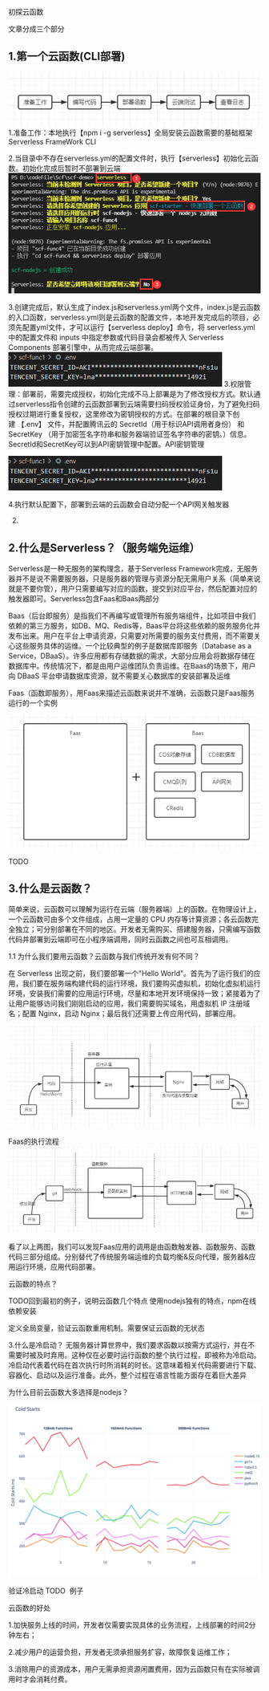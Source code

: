 初探云函数

文章分成三个部分

## 1.第一个云函数(CLI部署)  

![Image text](./Img/初探云函数Img/scf-1.png)  
1.准备工作：本地执行【npm i -g serverless】全局安装云函数需要的基础框架Serverless FrameWork CLI

2.当目录中不存在serverless.yml的配置文件时，执行【serverless】初始化云函数。初始化完成后暂时不部署到云端    
![Image text](./Img/初探云函数Img/scf-1-2.png)  


3.创建完成后，默认生成了index.js和serverless.yml两个文件，index.js是云函数的入口函数，serverless.yml则是云函数的配置文件，本地开发完成后的项目，必须先配置yml文件，才可以运行【serverless deploy】命令，将 serverless.yml 中的配置文件和 inputs 中指定参数或代码目录会都被传入 Serverless Components 部署引擎中，从而完成云端部署。
![Image text](./Img/初探云函数Img/scf-1-3.png)
3.权限管理：部署前，需要完成授权，初始化完成不马上部署是为了修改授权方式。默认通过serverless指令创建的云函数部署到云端需要扫码授权验证身份，为了避免扫码授权过期进行重复授权，这里修改为密钥授权的方式。在部署的根目录下创建 【.env】 文件，并配置腾讯云的 SecretId（用于标识API调用者身份） 和 SecretKey （用于加密签名字符串和服务器端验证签名字符串的密钥。）信息。SecretId和SecretKey可以到API密钥管理中配置。API密钥管理   

![Image text](./Img/初探云函数Img/scf-1-4.png)  

4.执行默认配置下，部署到云端的云函数会自动分配一个API网关触发器

2.





## 2.什么是Serverless？（服务端免运维）
Serverless是一种无服务的架构理念，基于Serverless Framework完成，无服务器并不是说不需要服务器，只是服务器的管理与资源分配无需用户关系（简单来说就是不要你管），用户只需要编写对应的函数，提交到对应平台，然后配置对应的触发器即可。Serverless包含Faas和Baas两部分

Baas（后台即服务）是指我们不再编写或管理所有服务端组件，比如项目中我们依赖的第三方服务，如DB、MQ、Redis等，Baas平台将这些依赖的服务服务化并发布出来。用户在平台上申请资源，只需要对所需要的服务支付费用，而不需要关心这些服务具体的运维。一个比较典型的例子是数据库即服务（Database as a Service，DBaaS）。许多应用都有存储数据的需求，大部分应用会将数据存储在数据库中。传统情况下，都是由用户运维团队负责运维。在Baas的场景下，用户向 DBaaS 平台申请数据库资源，就不需要关心数据库的安装部署及运维

Faas（函数即服务），用Faas来描述云函数来说并不准确，云函数只是Faas服务运行的一个实例

![Image text](./Img/初探云函数Img/scf-2-1.png)  

TODO

## 3.什么是云函数？
简单来说，云函数可以理解为运行在云端（服务器端）上的函数。在物理设计上，一个云函数可由多个文件组成，占用一定量的 CPU 内存等计算资源；各云函数完全独立；可分别部署在不同的地区。开发者无需购买、搭建服务器，只需编写函数代码并部署到云端即可在小程序端调用，同时云函数之间也可互相调用。

1.1 为什么我们要用云函数？云函数与我们传统开发有何不同？

在 Serverless 出现之前，我们要部署一个"Hello World"。首先为了运行我们的应用，我们要在服务端构建代码的运行环境，我们要购买虚拟机，初始化虚拟机运行环境，安装我们需要的应用运行环境，尽量和本地开发环境保持一致；紧接着为了让用户能够访问我们刚刚启动的应用，我们需要购买域名，用虚拟机 IP 注册域名；配置 Nginx，启动 Nginx；最后我们还需要上传应用代码，部署应用。

![Image text](./Img/初探云函数Img/scf-3-1.png)

Faas的执行流程
![Image text](./Img/初探云函数Img/scf-3-2.png)


看了以上两图，我们可以发现Faas应用的调用是由函数触发器、函数服务、函数代码三部分组成。分别替代了传统服务端运维的负载均衡&反向代理，服务器&应用运行环境，应用代码部署。

云函数的特点？

TODO回到最初的例子，说明云函数几个特点
使用nodejs独有的特点，npm在线依赖安装

定义全局变量，验证云函数重用机制。需要保证云函数的无状态

3.什么是冷启动？
无服务器计算世界中，我们要求函数以按需方式运行，并在不需要时被及时弃用。这种仅在必要时运行函数的整个执行过程，即被称为冷启动。冷启动代表着代码在首次执行时所消耗的时长。这意味着相关代码需要进行下载、容器化、启动以及运行准备。此外，整个过程在语言性能方面存在着巨大差异

为什么目前云函数大多选择是nodejs？  

![Image text](./Img/初探云函数Img/scf-4-1.png)  



验证冷启动 TODO  例子







云函数的好处

1.加快服务上线的时间，开发者仅需要实现具体的业务流程，上线部署的时间2分钟左右；

2.减少用户的运营负担，开发者无须承担服务扩容，故障恢复运维工作；

3.消除用户的资源成本，用户无需承担资源闲置费用，因为云函数只有在实际被调用时才会消耗付费。
